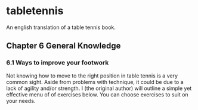 # tabletennis
An english translation of a table tennis book.

## Chapter 6 General Knowledge
### 6.1 Ways to improve your footwork
Not knowing how to move to the right position in table tennis is a very common sight. Aside from problems with technique, it could be due to a lack of agility and/or strength. I (the original author) will outline a simple yet effective menu of of exercises below. You can choose exercises to suit on your needs.  
